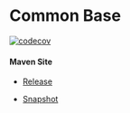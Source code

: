 # Common Base

[![codecov](https://codecov.io/gh/bremersee/common-base/branch/master/graph/badge.svg)](https://codecov.io/gh/bremersee/common-base)

#### Maven Site

- [Release](https://bremersee.github.io/common-base/index.html)

- [Snapshot](https://nexus.bremersee.org/repository/maven-sites/common-base/2.2.2-SNAPSHOT/index.html)
